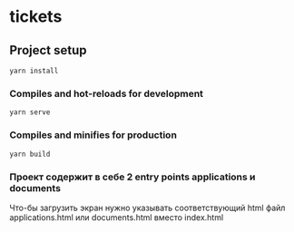 # tickets

## Project setup

```
yarn install
```

### Compiles and hot-reloads for development

```
yarn serve
```

### Compiles and minifies for production

```
yarn build
```


### Проект содержит в себе 2 entry points applications и documents

Что-бы загрузить экран нужно указывать соответствующий html файл applications.html или documents.html вместо index.html